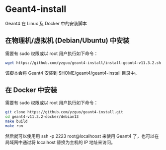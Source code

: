 # Geant4-install

Geant4 在 Linux 及 Docker 中的安装脚本

## 在物理机/虚拟机 (Debian/Ubuntu) 中安装

需要有 sudo 权限或以 root 用户执行如下命令：

```bash
wget https://github.com/yzguo/geant4-install/install-geant4-v11.3.2.sh | sh
```

该脚本会将 Geant4 安装到 $HOME/geant4/geant4-install 目录中。

## 在 Docker 中安装

需要有 sudo 权限或以 root 用户执行如下命令：

```bash
git clone https://github.com/yzguo/geant4-install.git
cd geant4-v11.3.2-docker/debian13
make build
make run
```

然后就可以使用用 ssh -p 2223 root@localhoost 来使用 Geant4 了，也可以在局域网中通过将 localhost 替换为主机的 IP 地址来访问。
